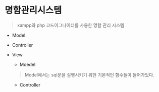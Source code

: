# 명함관리시스템

> xampp와 php 코드이그나이터를 사용한 명함 관리 시스템

+ Model
+ Controller
+ View

  - Moedel

   > Model에서는 sql문을 실행시키기 위한 기본적인 함수들이 들어가있다.
    
   - Controller
    
    
